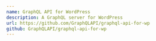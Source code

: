 ```yaml
---
name: GraphQL API for WordPress
description: A GraphQL server for WordPress
url: https://github.com/GraphQLAPI/graphql-api-for-wp
github: GraphQLAPI/graphql-api-for-wp
---
```



